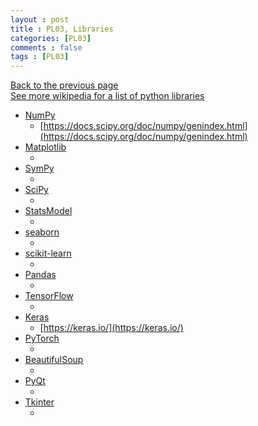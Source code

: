 ```yaml
---
layout : post
title : PL03, Libraries
categories: [PL03]
comments : false
tags : [PL03]
---
```

[Back to the previous page](https://userdyk-github.github.io/Study.html) <br>
[See more wikipedia for a list of python libraries](https://en.wikipedia.org/wiki/List_of_Python_software) <br>

- <a href='https://userdyk-github.github.io/pl03-topic01/PL03-Topic01-NumPy.html'>NumPy</a>
  - [https://docs.scipy.org/doc/numpy/genindex.html](https://docs.scipy.org/doc/numpy/genindex.html)
- <a href='https://userdyk-github.github.io/pl03-topic01/PL03-Topic01-Matplotlib.html'>Matplotlib</a>
  - []()
- <a href='https://userdyk-github.github.io/pl03-topic01/PL03-Topic01-SymPy.html'>SymPy</a>
  - []()
- <a href='https://userdyk-github.github.io/pl03-topic01/PL03-Topic01-SciPy.html'>SciPy</a>
  - []()
- <a href='https://userdyk-github.github.io/pl03-topic01/PL03-Topic01-StatsModel.html'>StatsModel</a>
  - []()
- <a href='https://userdyk-github.github.io/pl03-topic01/PL03-Topic01-seaborn.html'>seaborn</a>
  - []()
- <a href='https://userdyk-github.github.io/pl03-topic01/PL03-Topic01-scikit-learn.html'>scikit-learn</a>
  - []()
- <a href='https://userdyk-github.github.io/pl03-topic01/PL03-Topic01-Pandas.html'>Pandas</a>
  - []()
- <a href='https://userdyk-github.github.io/pl03-topic01/PL03-Topic01-TensorFlow.html'>TensorFlow</a>
  - []()
- <a href='https://userdyk-github.github.io/pl03-topic01/PL03-Topic01-Keras.html'>Keras</a>
  - [https://keras.io/](https://keras.io/)
- <a href='https://userdyk-github.github.io/pl03-topic01/PL03-Topic01-PyTorch.html'>PyTorch</a>
  - []()
- <a href='https://userdyk-github.github.io/pl03-topic01/PL03-Topic01-BeautifulSoup.html'>BeautifulSoup</a>
  - []()
- <a href='https://userdyk-github.github.io/pl03-topic01/PL03-Topic01-PyQt.html'>PyQt</a>
  - []()
- <a href='https://userdyk-github.github.io/pl03-topic01/PL03-Topic01-Tkinter.html'>Tkinter</a>
  - []()
